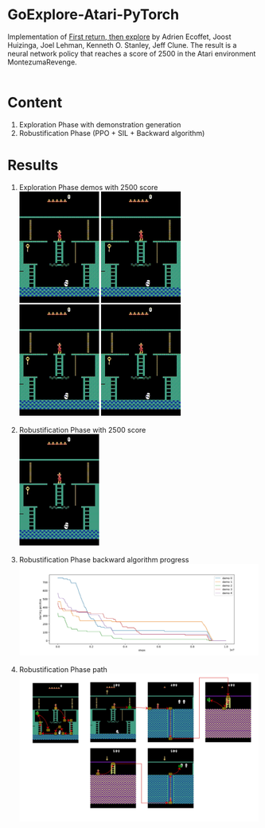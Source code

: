 # GoExplore-Atari-PyTorch
 Implementation of [First return, then explore](https://www.nature.com/articles/s41586-020-03157-9) by Adrien Ecoffet, Joost Huizinga, Joel Lehman, Kenneth O. Stanley, Jeff Clune. The result is a neural network policy that reaches a score of 2500 in the Atari environment MontezumaRevenge.<br><br>
# Content 
1. Exploration Phase with demonstration generation
2. Robustification Phase (PPO + SIL + Backward algorithm)
# Results
1. Exploration Phase demos with 2500 score <br>
![1](https://github.com/Hauf3n/GoExplore-Atari-PyTorch/blob/main/.media/demo0.gif)
![2](https://github.com/Hauf3n/GoExplore-Atari-PyTorch/blob/main/.media/demo1.gif)
![4](https://github.com/Hauf3n/GoExplore-Atari-PyTorch/blob/main/.media/demo3.gif)
![5](https://github.com/Hauf3n/GoExplore-Atari-PyTorch/blob/main/.media/demo4.gif)<br><br>
2. Robustification Phase with 2500 score <br>
![9](https://github.com/Hauf3n/GoExplore-Atari-PyTorch/blob/main/.media/2500_5_runs.gif)<br><br>
3. Robustification Phase backward algorithm progress<br>
![10](https://github.com/Hauf3n/GoExplore-Atari-PyTorch/blob/main/.media/starting_pos_2500.jpg)
<br><br>
4. Robustification Phase path<br>
![11](https://github.com/Hauf3n/GoExplore-Atari-PyTorch/blob/main/.media/montezuma_backward_demo.jpg)
<br><br>

